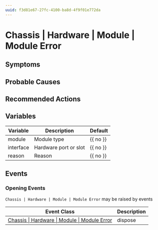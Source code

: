 ```yaml
---
uuid: f3d81e67-27fc-4100-ba8d-4f9f01e772da
---
```

# Chassis | Hardware | Module | Module Error

## Symptoms

## Probable Causes

## Recommended Actions

## Variables

| Variable  | Description           | Default  |
| --------- | --------------------- | -------- |
| module    | Module type           | {{ no }} |
| interface | Hardware port or slot | {{ no }} |
| reason    | Reason                | {{ no }} |

## Events

### Opening Events
`Chassis | Hardware | Module | Module Error` may be raised by events

| Event Class                                                                                                            | Description |
| ---------------------------------------------------------------------------------------------------------------------- | ----------- |
| [Chassis \| Hardware \| Module \| Module Error](ref://event-classes-reference/chassis/hardware/module/module-error.md) | dispose     |
